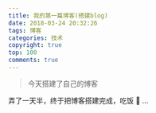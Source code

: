 ```yaml
---
title: 我的第一篇博客(搭建blog)
date: 2018-03-24 20:32:26
tags: 博客
categories: 技术
copyright: true
top: 100
comments: true
---
```

<blockquote class="blockquote-center">今天搭建了自己的博客</blockquote>
弄了一天半，终于把博客搭建完成，吃饭 🍚 ...